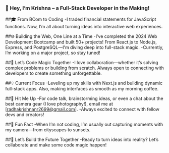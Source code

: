 ### 👾 Hey, I’m Krishna – a Full-Stack Developer in the Making!


##🎓 From BCom to Coding
-I traded financial statements for JavaScript functions. Now, I’m all about turning ideas into interactive web experiences.


##🌐 Building the Web, One Line at a Time
-I’ve completed the 2024 Web Development Bootcamp and built 50+ projects! From React.js to Node.js, Express, and PostgreSQL—I'm diving deep into full-stack magic.
-Currently, I’m working on a major project, so stay tuned!


##🔧 Let’s Code Magic Together
-I love collaboration—whether it’s solving complex problems or building from scratch. Always open to connecting with developers to create something unforgettable.


##💡 Current Focus
-Leveling up my skills with Next.js and building dynamic full-stack apps. Also, making interfaces as smooth as my morning coffee.


##📩 Hit Me Up
-For code talk, brainstorming ideas, or even a chat about the best camera gear (I love photography!), email me at [radhakrishnanr2699@gmail.com].
-Always excited to connect with fellow devs and creators!

##🎯 Fun Fact
-When I’m not coding, I’m usually out capturing moments with my camera—from cityscapes to sunsets.

##🚀 Let’s Build the Future Together
-Ready to turn ideas into reality? Let’s collaborate and make some code magic happen!
